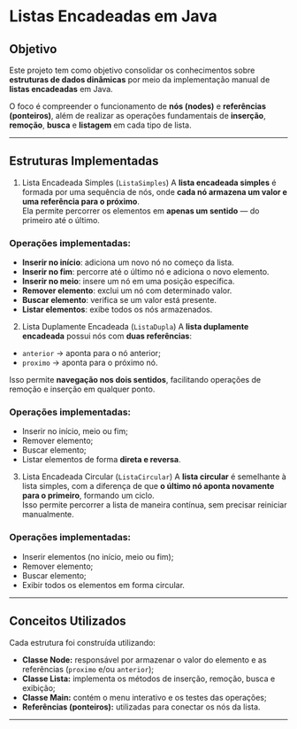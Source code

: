 #  Listas Encadeadas em Java

##  Objetivo
Este projeto tem como objetivo consolidar os conhecimentos sobre **estruturas de dados dinâmicas** por meio da implementação manual de **listas encadeadas** em Java.

O foco é compreender o funcionamento de **nós (nodes)** e **referências (ponteiros)**, além de realizar as operações fundamentais de **inserção**, **remoção**, **busca** e **listagem** em cada tipo de lista.


---


##  Estruturas Implementadas


1. Lista Encadeada Simples (`ListaSimples`)
A **lista encadeada simples** é formada por uma sequência de nós, onde **cada nó armazena um valor e uma referência para o próximo**.  
Ela permite percorrer os elementos em **apenas um sentido** — do primeiro até o último.

### Operações implementadas:
- **Inserir no início**: adiciona um novo nó no começo da lista.  
- **Inserir no fim**: percorre até o último nó e adiciona o novo elemento.  
- **Inserir no meio**: insere um nó em uma posição específica.  
- **Remover elemento**: exclui um nó com determinado valor.  
- **Buscar elemento**: verifica se um valor está presente.  
- **Listar elementos**: exibe todos os nós armazenados.

2. Lista Duplamente Encadeada (`ListaDupla`)
A **lista duplamente encadeada** possui nós com **duas referências**:
- `anterior` → aponta para o nó anterior;
- `proximo` → aponta para o próximo nó.

Isso permite **navegação nos dois sentidos**, facilitando operações de remoção e inserção em qualquer ponto.

### Operações implementadas:
- Inserir no início, meio ou fim;
- Remover elemento;
- Buscar elemento;
- Listar elementos de forma **direta e reversa**.


3. Lista Encadeada Circular (`ListaCircular`)
A **lista circular** é semelhante à lista simples, com a diferença de que **o último nó aponta novamente para o primeiro**, formando um ciclo.  
Isso permite percorrer a lista de maneira contínua, sem precisar reiniciar manualmente.

###  Operações implementadas:
- Inserir elementos (no início, meio ou fim);
- Remover elemento;
- Buscar elemento;
- Exibir todos os elementos em forma circular.



---
##  Conceitos Utilizados

Cada estrutura foi construída utilizando: 

- **Classe Node:** responsável por armazenar o valor do elemento e as referências (`proximo` e/ou `anterior`);
- **Classe Lista:** implementa os métodos de inserção, remoção, busca e exibição;
- **Classe Main:** contém o menu interativo e os testes das operações;
- **Referências (ponteiros):** utilizadas para conectar os nós da lista.

---
